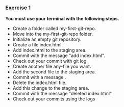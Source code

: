 ### Exercise 1

**You must use your terminal with the following steps.**

- Create a folder called my-first-git-repo.
- Move into the my-first-git-repo folder.
- Initialize an empty git repository.
- Create a file index.html.
- Add index.html to the staging area.
- Commit with the message "add index.html".
- Check out your commit with git log.
- Create another file any-file you want.
- Add the second file to the staging area.
- Commit with a message .
- Delete the index.html file.
- Add this change to the staging area.
- Commit with the message "deleted index.html".
- Check out your commits using the logs
